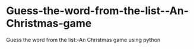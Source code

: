 # Guess-the-word-from-the-list--An-Christmas-game
Guess the word from the list:-An Christmas game using python 
